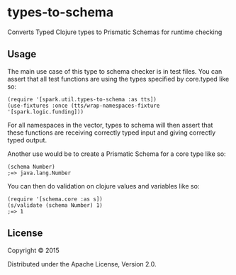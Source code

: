 # types-to-schema

Converts Typed Clojure types to Prismatic Schemas for runtime checking

## Usage

The main use case of this type to schema checker is in test files. You can assert that all test functions are using the types specified by core.typed like so:
```
(require '[spark.util.types-to-schema :as tts])
(use-fixtures :once (tts/wrap-namespaces-fixture '[spark.logic.funding]))
```
For all namespaces in the vector, types to schema will then assert that these functions are receiving correctly typed input and giving correctly typed output.

Another use would be to create a Prismatic Schema for a core type like so:
```
(schema Number)
;=> java.lang.Number
```
You can then do validation on clojure values and variables like so:
```
(require '[schema.core :as s])
(s/validate (schema Number) 1)
;=> 1
```
## License

Copyright © 2015 

Distributed under the Apache License, Version 2.0.
